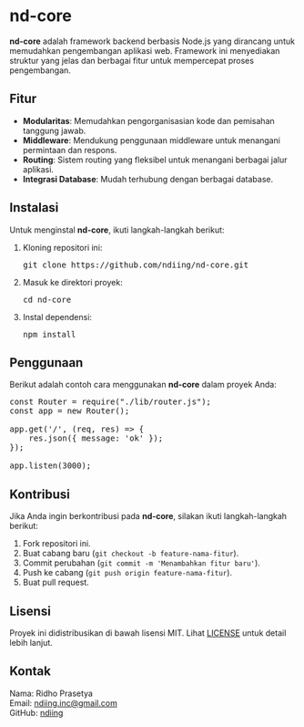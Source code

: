 # nd-core

**nd-core** adalah framework backend berbasis Node.js yang dirancang untuk memudahkan pengembangan aplikasi web. Framework ini menyediakan struktur yang jelas dan berbagai fitur untuk mempercepat proses pengembangan.

## Fitur

- **Modularitas**: Memudahkan pengorganisasian kode dan pemisahan tanggung jawab.
- **Middleware**: Mendukung penggunaan middleware untuk menangani permintaan dan respons.
- **Routing**: Sistem routing yang fleksibel untuk menangani berbagai jalur aplikasi.
- **Integrasi Database**: Mudah terhubung dengan berbagai database.

## Instalasi

Untuk menginstal **nd-core**, ikuti langkah-langkah berikut:

1. Kloning repositori ini:
   <pre>
   git clone https://github.com/ndiing/nd-core.git
   </pre>
2. Masuk ke direktori proyek:
   <pre>
   cd nd-core
   </pre>
3. Instal dependensi:
   <pre>
   npm install
   </pre>

## Penggunaan

Berikut adalah contoh cara menggunakan **nd-core** dalam proyek Anda:

<pre>
const Router = require("./lib/router.js");
const app = new Router();

app.get('/', (req, res) => {
    res.json({ message: 'ok' });
});

app.listen(3000);
</pre>

## Kontribusi

Jika Anda ingin berkontribusi pada **nd-core**, silakan ikuti langkah-langkah berikut:

1. Fork repositori ini.
2. Buat cabang baru (`git checkout -b feature-nama-fitur`).
3. Commit perubahan (`git commit -m 'Menambahkan fitur baru'`).
4. Push ke cabang (`git push origin feature-nama-fitur`).
5. Buat pull request.

## Lisensi

Proyek ini didistribusikan di bawah lisensi MIT. Lihat [LICENSE](LICENSE) untuk detail lebih lanjut.

## Kontak

Nama: Ridho Prasetya  
Email: ndiing.inc@gmail.com  
GitHub: [ndiing](https://github.com/ndiing)
